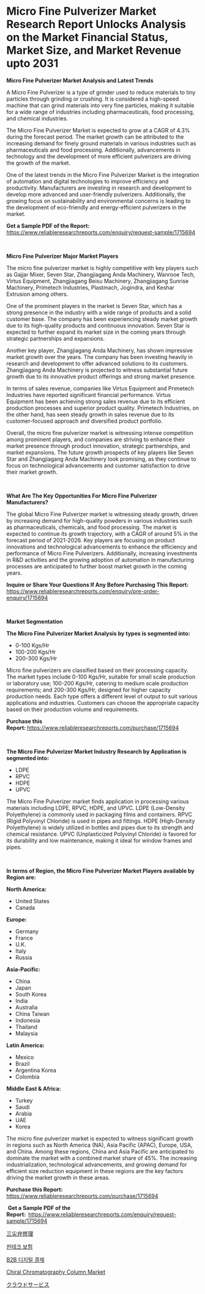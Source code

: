 <p><h1>Micro Fine Pulverizer Market Research Report Unlocks Analysis on the Market Financial Status, Market Size, and Market Revenue upto 2031</h1></p><p><strong>Micro Fine Pulverizer Market Analysis and Latest Trends</strong></p>
<p><p>A Micro Fine Pulverizer is a type of grinder used to reduce materials to tiny particles through grinding or crushing. It is considered a high-speed machine that can grind materials into very fine particles, making it suitable for a wide range of industries including pharmaceuticals, food processing, and chemical industries.</p><p>The Micro Fine Pulverizer Market is expected to grow at a CAGR of 4.3% during the forecast period. The market growth can be attributed to the increasing demand for finely ground materials in various industries such as pharmaceuticals and food processing. Additionally, advancements in technology and the development of more efficient pulverizers are driving the growth of the market.</p><p>One of the latest trends in the Micro Fine Pulverizer Market is the integration of automation and digital technologies to improve efficiency and productivity. Manufacturers are investing in research and development to develop more advanced and user-friendly pulverizers. Additionally, the growing focus on sustainability and environmental concerns is leading to the development of eco-friendly and energy-efficient pulverizers in the market.</p></p>
<p><strong>Get a Sample PDF of the Report:&nbsp;</strong> <a href="https://www.reliableresearchreports.com/enquiry/request-sample/1715694">https://www.reliableresearchreports.com/enquiry/request-sample/1715694</a></p>
<p>&nbsp;</p>
<p><strong>Micro Fine Pulverizer Major Market Players</strong></p>
<p><p>The micro fine pulverizer market is highly competitive with key players such as Gajjar Mixer, Seven Star, Zhangjiagang Anda Machinery, Wanrooe Tech, Virtus Equipment, Zhangjiagang Beisu Machinery, Zhangjiagang Sunrise Machinery, Primetech Industries, Plastmach, Jogindra, and Keshar Extrusion among others.</p><p>One of the prominent players in the market is Seven Star, which has a strong presence in the industry with a wide range of products and a solid customer base. The company has been experiencing steady market growth due to its high-quality products and continuous innovation. Seven Star is expected to further expand its market size in the coming years through strategic partnerships and expansions.</p><p>Another key player, Zhangjiagang Anda Machinery, has shown impressive market growth over the years. The company has been investing heavily in research and development to offer advanced solutions to its customers. Zhangjiagang Anda Machinery is projected to witness substantial future growth due to its innovative product offerings and strong market presence.</p><p>In terms of sales revenue, companies like Virtus Equipment and Primetech Industries have reported significant financial performance. Virtus Equipment has been achieving strong sales revenue due to its efficient production processes and superior product quality. Primetech Industries, on the other hand, has seen steady growth in sales revenue due to its customer-focused approach and diversified product portfolio.</p><p>Overall, the micro fine pulverizer market is witnessing intense competition among prominent players, and companies are striving to enhance their market presence through product innovation, strategic partnerships, and market expansions. The future growth prospects of key players like Seven Star and Zhangjiagang Anda Machinery look promising, as they continue to focus on technological advancements and customer satisfaction to drive their market growth.</p></p>
<p>&nbsp;</p>
<p><strong>What Are The Key Opportunities For Micro Fine Pulverizer Manufacturers?</strong></p>
<p><p>The global Micro Fine Pulverizer market is witnessing steady growth, driven by increasing demand for high-quality powders in various industries such as pharmaceuticals, chemicals, and food processing. The market is expected to continue its growth trajectory, with a CAGR of around 5% in the forecast period of 2021-2026. Key players are focusing on product innovations and technological advancements to enhance the efficiency and performance of Micro Fine Pulverizers. Additionally, increasing investments in R&D activities and the growing adoption of automation in manufacturing processes are anticipated to further boost market growth in the coming years.</p></p>
<p><strong>Inquire or Share Your Questions If Any Before Purchasing This Report:</strong> <a href="https://www.reliableresearchreports.com/enquiry/pre-order-enquiry/1715694">https://www.reliableresearchreports.com/enquiry/pre-order-enquiry/1715694</a></p>
<p>&nbsp;</p>
<p><strong>Market Segmentation</strong></p>
<p><strong>The Micro Fine Pulverizer Market Analysis by types is segmented into:</strong></p>
<p><ul><li>0-100 Kgs/Hr</li><li>100-200 Kgs/Hr</li><li>200-300 Kgs/Hr</li></ul></p>
<p><p>Micro fine pulverizers are classified based on their processing capacity. The market types include 0-100 Kgs/Hr, suitable for small scale production or laboratory use; 100-200 Kgs/Hr, catering to medium scale production requirements; and 200-300 Kgs/Hr, designed for higher capacity production needs. Each type offers a different level of output to suit various applications and industries. Customers can choose the appropriate capacity based on their production volume and requirements.</p></p>
<p><strong>Purchase this Report:&nbsp;</strong><a href="https://www.reliableresearchreports.com/purchase/1715694">https://www.reliableresearchreports.com/purchase/1715694</a></p>
<p>&nbsp;</p>
<p><strong>The Micro Fine Pulverizer Market Industry Research by Application is segmented into:</strong></p>
<p><ul><li>LDPE</li><li>RPVC</li><li>HDPE</li><li>UPVC</li></ul></p>
<p><p>The Micro Fine Pulverizer market finds application in processing various materials including LDPE, RPVC, HDPE, and UPVC. LDPE (Low-Density Polyethylene) is commonly used in packaging films and containers. RPVC (Rigid Polyvinyl Chloride) is used in pipes and fittings. HDPE (High-Density Polyethylene) is widely utilized in bottles and pipes due to its strength and chemical resistance. UPVC (Unplasticized Polyvinyl Chloride) is favored for its durability and low maintenance, making it ideal for window frames and pipes.</p></p>
<p>&nbsp;</p>
<p><strong>In terms of Region, the Micro Fine Pulverizer Market Players available by Region are:</strong></p>
<p>
    <p> <strong> North America: </strong>
        <ul>
            <li>United States</li>
            <li>Canada</li>
        </ul>
        </p> 
    <p> <strong> Europe: </strong>
        <ul>
            <li>Germany</li>
            <li>France</li>
            <li>U.K.</li>
            <li>Italy</li>
            <li>Russia</li>
        </ul>
        </p> 
    <p> <strong> Asia-Pacific: </strong>
        <ul>
            <li>China</li>
            <li>Japan</li>
            <li>South Korea</li>
            <li>India</li>
            <li>Australia</li>
            <li>China Taiwan</li>
            <li>Indonesia</li>
            <li>Thailand</li>
            <li>Malaysia</li>
        </ul>
        </p> 
    <p> <strong> Latin America: </strong>
        <ul>
            <li>Mexico</li>
            <li>Brazil</li>
            <li>Argentina Korea</li>
            <li>Colombia</li>
        </ul>
        </p> 
    <p> <strong> Middle East & Africa: </strong>
        <ul>
            <li>Turkey</li>
            <li>Saudi</li>
            <li>Arabia</li>
            <li>UAE</li>
            <li>Korea</li>
        </ul>
    </p>
    </p>
<p><p>The micro fine pulverizer market is expected to witness significant growth in regions such as North America (NA), Asia Pacific (APAC), Europe, USA, and China. Among these regions, China and Asia Pacific are anticipated to dominate the market with a combined market share of 45%. The increasing industrialization, technological advancements, and growing demand for efficient size reduction equipment in these regions are the key factors driving the market growth in these areas.</p></p>
<p><strong>Purchase this Report: </strong><a href="https://www.reliableresearchreports.com/purchase/1715694">https://www.reliableresearchreports.com/purchase/1715694</a></p>
<p>&nbsp;<strong>Get a Sample PDF of the Report:&nbsp;&nbsp;</strong><a href="https://www.reliableresearchreports.com/enquiry/request-sample/1715694">https://www.reliableresearchreports.com/enquiry/request-sample/1715694</a></p>
<p><strong></strong></p>
<p><p><a href="https://medium.com/@reyeshowell655/%E4%B8%89%E5%B0%96%E5%BC%81%E4%BF%AE%E5%BE%A9%E3%81%AE%E5%B8%82%E5%A0%B4%E5%B1%95%E6%9C%9B-%E6%A5%AD%E7%95%8C%E6%A6%82%E8%A6%81%E3%81%A8%E4%BA%88%E6%B8%AC-2024%E5%B9%B4%E3%81%8B%E3%82%892031%E5%B9%B4%E3%81%BE%E3%81%A7-73564272f042">三尖弁修理</a></p><p><a href="https://medium.com/@cierrahayes645/%ED%8C%8C%EC%9D%B8%ED%85%8C%ED%81%AC-%EB%B3%B4%ED%97%98-%EC%8B%9C%EC%9E%A5-2031%EB%85%84%EA%B9%8C%EC%A7%80-%EC%84%B1%EA%B3%B5%EC%A0%81%EC%9D%B8-%EB%B9%84%EC%A6%88%EB%8B%88%EC%8A%A4-%EC%A0%84%EB%9E%B5%EC%9D%98-%ED%95%B5%EC%8B%AC-%EC%98%88%EC%B8%A1-f8fb99a150a5">핀테크 보험</a></p><p><a href="https://medium.com/@cierrahayes645/b2b-%EB%94%94%EC%A7%80%ED%84%B8-%EA%B2%B0%EC%A0%9C-%EC%8B%9C%EC%9E%A5-%EC%8B%9C%EC%9E%A5-cagr-%EC%8B%9C%EC%9E%A5-%EB%8F%99%ED%96%A5-%EB%B0%8F-%EC%84%B1%EC%9E%A5-%EC%A0%84%EB%9E%B5%EC%97%90-%EB%8C%80%ED%95%9C-%ED%86%B5%EC%B0%B0%EB%A0%A5-51cba26370a9">B2B 디지털 결제</a></p><p><a href="https://view.publitas.com/reportprime-1/chiral-chromatography-column-market-size-focuses-on-market-dynamics-in-depth-analysis-and-future-projections-of-its-market-forecasted-for-period-from-2024-to-2031/">Chiral Chromatography Column Market</a></p><p><a href="https://medium.com/@reyeshowell655/%E3%82%AF%E3%83%A9%E3%82%A6%E3%83%89%E3%82%B5%E3%83%BC%E3%83%93%E3%82%B9%E5%B8%82%E5%A0%B4%E3%81%AE%E5%8B%95%E5%90%91%E3%81%A8%E5%B8%82%E5%A0%B4%E5%88%86%E6%9E%90%E3%81%AF-2024%E5%B9%B4%E3%81%8B%E3%82%892031%E5%B9%B4%E3%81%BE%E3%81%A7%E3%81%AE%E6%9C%9F%E9%96%93%E3%81%AB%E4%BA%88%E6%B8%AC%E3%81%95%E3%82%8C%E3%81%A6%E3%81%84%E3%81%BE%E3%81%99-820c10b668de">クラウドサービス</a></p></p>